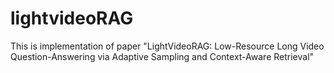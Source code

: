 # lightvideoRAG
This is implementation of paper "LightVideoRAG: Low-Resource Long Video  Question-Answering via Adaptive Sampling and  Context-Aware Retrieval"
